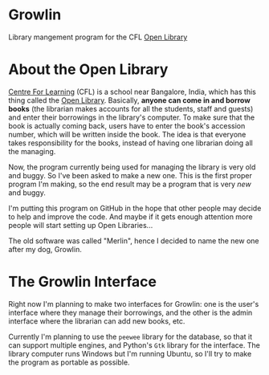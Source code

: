 Growlin
=======

Library mangement program for the CFL [Open Library](http://library.cfl.in/about/)

About the Open Library
======================

[Centre For Learning](http://cfl.in) (CFL) is a school near Bangalore, India, which has this thing called the [Open Library](http://library.cfl.in/about/). Basically, **anyone can come in and borrow books** (the librarian makes accounts for all the students, staff and guests) and enter their borrowings in the library's computer. To make sure that the book is actually coming back, users have to enter the book's accession number, which will be written inside the book. The idea is that everyone takes responsibility for the books, instead of having one librarian doing all the managing.

Now, the program currently being used for managing the library is very old and buggy. So I've been asked to make a new one.
This is the first proper program I'm making, so the end result may be a program that is very *new* and buggy. 

I'm putting this program on GitHub in the hope that other people may decide to help and improve the code. And maybe if it gets enough attention more people will start setting up Open Libraries...

The old software was called "Merlin", hence I decided to name the new one after my dog, Growlin.

The Growlin Interface
=====================

Right now I'm planning to make two interfaces for Growlin: one is the user's interface where they manage their borrowings, and the other is the admin interface where the librarian can add new books, etc.

Currently I'm planning to use the `peewee` library for the database, so that it can support multiple engines, and Python's `Gtk` library for the interface. The library computer runs Windows but I'm running Ubuntu, so I'll try to make the program as portable as possible.
